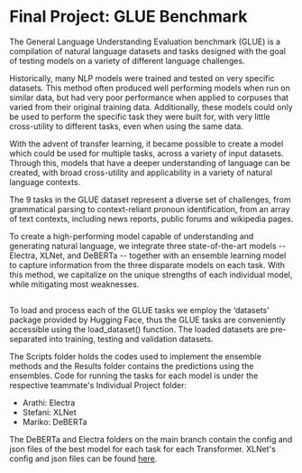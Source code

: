 # Final Project: GLUE Benchmark


The General Language Understanding Evaluation benchmark (GLUE) is a compilation of natural language datasets and tasks designed with the goal of testing models on a variety of different language challenges. 

Historically, many NLP models were trained and tested on very specific datasets. This method often produced well performing models when run on similar data, but had very poor performance when applied to corpuses that varied from their original training data. Additionally, these models could only be used to perform the specific task they were built for, with very little cross-utility to different tasks, even when using the same data.

With the advent of transfer learning, it became possible to create a model which could be used for multiple tasks, across a variety of input datasets. Through this, models that have a deeper understanding of language can be created, with broad cross-utility and applicability in a variety of natural language contexts.

The 9 tasks in the GLUE dataset represent a diverse set of challenges, from grammatical parsing to context-reliant pronoun identification, from an array of text contexts, including news reports, public forums and wikipedia pages. 

To create a high-performing model capable of understanding and generating natural language, we integrate three state-of-the-art models -- Electra, XLNet, and DeBERTa -- together with an ensemble learning model to capture information from the three disparate models on each task. With this method, we capitalize on the unique strengths of each individual model, while mitigating most weaknesses. 

##


To load and process each of the GLUE tasks we employ the ‘datasets’ package provided by Hugging Face, thus the GLUE tasks are conveniently accessible using the load_dataset() function. The loaded datasets are pre-separated into training, testing and validation datasets.

The Scripts folder holds the codes used to implement the ensemble methods and the Results folder contains the predictions using the ensembles.
Code for running the tasks for each model is under the respective teammate's Individual Project folder:
- Arathi: Electra
- Stefani: XLNet
- Mariko: DeBERTa

The DeBERTa and Electra folders on the main branch contain the config and json files of the best model for each task for each Transformer. XLNet's config and json files can be found [here](https://drive.google.com/drive/folders/1r8wa6eLtjMt4jgv96zea-9oFWR8BMtcF?usp=sharing).
